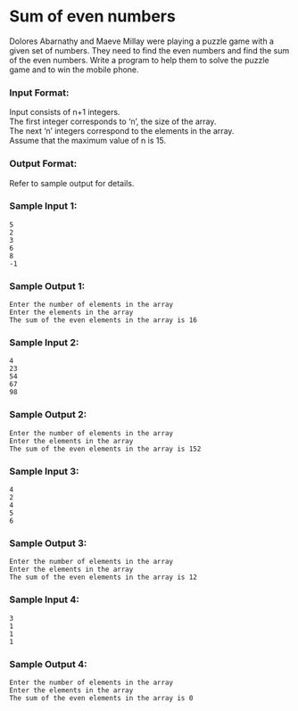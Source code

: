 # Sum of even numbers

Dolores Abarnathy and Maeve Millay were playing a puzzle game with a given set of numbers. They need to find the even numbers and find the sum of the even numbers. Write a program to help them to solve the puzzle game and to win the mobile phone.

### Input Format:

Input consists of n+1 integers. <br>
The first integer corresponds to ‘n’, the size of the array.  <br>
The next ‘n’ integers correspond to the elements in the array.  <br>
Assume that the maximum value of n is 15.

### Output Format:

Refer to sample output for details.

### Sample Input 1:

```
5
2
3
6
8
-1
```

### Sample Output 1:

```
Enter the number of elements in the array
Enter the elements in the array
The sum of the even elements in the array is 16
```

### Sample Input 2:

```
4
23
54
67
98
```

### Sample Output 2:

```
Enter the number of elements in the array
Enter the elements in the array
The sum of the even elements in the array is 152
```

### Sample Input 3:

```
4
2
4
5
6
```

### Sample Output 3:

```
Enter the number of elements in the array
Enter the elements in the array
The sum of the even elements in the array is 12
```

### Sample Input 4:

```
3
1
1
1
```

### Sample Output 4:

```
Enter the number of elements in the array
Enter the elements in the array
The sum of the even elements in the array is 0
```
